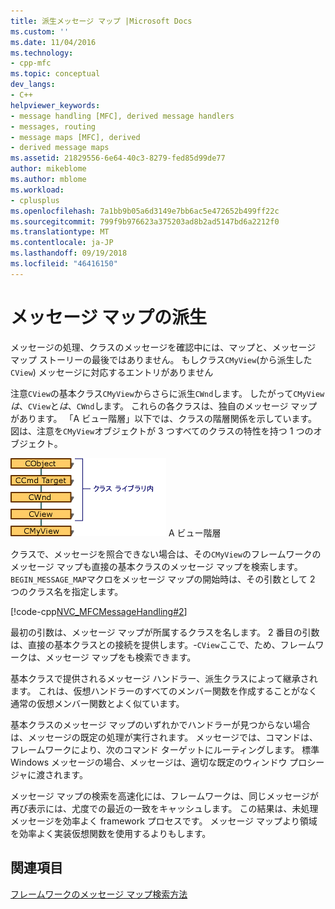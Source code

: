 ```yaml
---
title: 派生メッセージ マップ |Microsoft Docs
ms.custom: ''
ms.date: 11/04/2016
ms.technology:
- cpp-mfc
ms.topic: conceptual
dev_langs:
- C++
helpviewer_keywords:
- message handling [MFC], derived message handlers
- messages, routing
- message maps [MFC], derived
- derived message maps
ms.assetid: 21829556-6e64-40c3-8279-fed85d99de77
author: mikeblome
ms.author: mblome
ms.workload:
- cplusplus
ms.openlocfilehash: 7a1bb9b05a6d3149e7bb6ac5e472652b499ff22c
ms.sourcegitcommit: 799f9b976623a375203ad8b2ad5147bd6a2212f0
ms.translationtype: MT
ms.contentlocale: ja-JP
ms.lasthandoff: 09/19/2018
ms.locfileid: "46416150"
---
```

# <a name="derived-message-maps"></a>メッセージ マップの派生

メッセージの処理、クラスのメッセージを確認中には、マップと、メッセージ マップ ストーリーの最後ではありません。 もしクラス`CMyView`(から派生した`CView`) メッセージに対応するエントリがありません

注意`CView`の基本クラス`CMyView`からさらに派生`CWnd`します。 したがって`CMyView`*は*、`CView`と*は*、`CWnd`します。 これらの各クラスは、独自のメッセージ マップがあります。 「A ビュー階層」以下では、クラスの階層関係を示しています。 図は、注意を`CMyView`オブジェクトが 3 つすべてのクラスの特性を持つ 1 つのオブジェクト。

![ビューの階層](../mfc/media/vc38621.gif "vc38621") A ビュー階層

クラスで、メッセージを照合できない場合は、その`CMyView`のフレームワークのメッセージ マップも直接の基本クラスのメッセージ マップを検索します。 `BEGIN_MESSAGE_MAP`マクロをメッセージ マップの開始時は、その引数として 2 つのクラス名を指定します。

[!code-cpp[NVC_MFCMessageHandling#2](../mfc/codesnippet/cpp/derived-message-maps_1.cpp)]

最初の引数は、メッセージ マップが所属するクラスを名します。 2 番目の引数は、直接の基本クラスとの接続を提供します。-`CView`ここで、ため、フレームワークは、メッセージ マップをも検索できます。

基本クラスで提供されるメッセージ ハンドラー、派生クラスによって継承されます。 これは、仮想ハンドラーのすべてのメンバー関数を作成することがなく通常の仮想メンバー関数とよく似ています。

基本クラスのメッセージ マップのいずれかでハンドラーが見つからない場合は、メッセージの既定の処理が実行されます。 メッセージでは、コマンドは、フレームワークにより、次のコマンド ターゲットにルーティングします。 標準 Windows メッセージの場合、メッセージは、適切な既定のウィンドウ プロシージャに渡されます。

メッセージ マップの検索を高速化には、フレームワークは、同じメッセージが再び表示には、尤度での最近の一致をキャッシュします。 この結果は、未処理メッセージを効率よく framework プロセスです。 メッセージ マップより領域を効率よく実装仮想関数を使用するよりもします。

## <a name="see-also"></a>関連項目

[フレームワークのメッセージ マップ検索方法](../mfc/how-the-framework-searches-message-maps.md)

